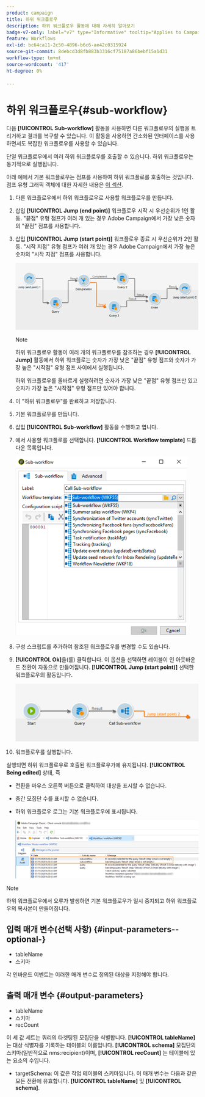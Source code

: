 ```yaml
---
product: campaign
title: 하위 워크플로우
description: 하위 워크플로우 활동에 대해 자세히 알아보기
badge-v7-only: label="v7" type="Informative" tooltip="Applies to Campaign Classic v7 only"
feature: Workflows
exl-id: bc64ca11-2c50-4896-b6c6-ae42c0315924
source-git-commit: 8debcd3d8fb883b3316cf75187a86bebf15a1d31
workflow-type: tm+mt
source-wordcount: '417'
ht-degree: 0%

---
```


# 하위 워크플로우{#sub-workflow}



다음 **[!UICONTROL Sub-workflow]** 활동을 사용하면 다른 워크플로우의 실행을 트리거하고 결과를 복구할 수 있습니다. 이 활동을 사용하면 간소화된 인터페이스를 사용하면서도 복잡한 워크플로우를 사용할 수 있습니다.

단일 워크플로우에서 여러 하위 워크플로우를 호출할 수 있습니다. 하위 워크플로우는 동기적으로 실행됩니다.

아래 예에서 기본 워크플로우는 점프를 사용하여 하위 워크플로를 호출하는 것입니다. 점프 유형 그래픽 객체에 대한 자세한 내용은 [이 섹션](jump--start-point-and-end-point-.md).

1. 다른 워크플로우에서 하위 워크플로우로 사용할 워크플로우를 만듭니다.
1. 삽입 **[!UICONTROL Jump (end point)]** 워크플로우 시작 시 우선순위가 1인 활동. &quot;끝점&quot; 유형 점프가 여러 개 있는 경우 Adobe Campaign에서 가장 낮은 숫자의 &quot;끝점&quot; 점프를 사용합니다.
1. 삽입 **[!UICONTROL Jump (start point)]** 워크플로우 종료 시 우선순위가 2인 활동. &quot;시작 지점&quot; 유형 점프가 여러 개 있는 경우 Adobe Campaign에서 가장 높은 숫자의 &quot;시작 지점&quot; 점프를 사용합니다.

   ![](assets/subworkflow_jumps.png)

   >[!NOTE]
   >
   >하위 워크플로우 활동이 여러 개의 워크플로우를 참조하는 경우 **[!UICONTROL Jump]** 활동에서 하위 워크플로는 숫자가 가장 낮은 &quot;끝점&quot; 유형 점프와 숫자가 가장 높은 &quot;시작점&quot; 유형 점프 사이에서 실행됩니다.
   >
   >하위 워크플로우를 올바르게 실행하려면 숫자가 가장 낮은 &quot;끝점&quot; 유형 점프만 있고 숫자가 가장 높은 &quot;시작점&quot; 유형 점프만 있어야 합니다.

1. 이 &quot;하위 워크플로우&quot;를 완료하고 저장합니다.
1. 기본 워크플로우를 만듭니다.
1. 삽입 **[!UICONTROL Sub-workflow]** 활동을 수행하고 엽니다.
1. 에서 사용할 워크플로를 선택합니다. **[!UICONTROL Workflow template]** 드롭다운 목록입니다.

   ![](assets/subworkflow_selection.png)

1. 구성 스크립트를 추가하여 참조된 워크플로우를 변경할 수도 있습니다.
1. **[!UICONTROL Ok]**&#x200B;을(를) 클릭합니다. 이 옵션을 선택하면 레이블이 인 아웃바운드 전환이 자동으로 만들어집니다. **[!UICONTROL Jump (start point)]** 선택한 워크플로우의 활동입니다.

   ![](assets/subworkflow_outbound.png)

1. 워크플로우를 실행합니다.

실행되면 하위 워크플로우로 호출된 워크플로우가에 유지됩니다. **[!UICONTROL Being edited]** 상태, 즉

* 전환을 마우스 오른쪽 버튼으로 클릭하여 대상을 표시할 수 없습니다.
* 중간 모집단 수를 표시할 수 없습니다.
* 하위 워크플로우 로그는 기본 워크플로우에 표시됩니다.

   ![](assets/subworkflow_logs.png)

>[!NOTE]
>
>하위 워크플로우에서 오류가 발생하면 기본 워크플로우가 일시 중지되고 하위 워크플로우의 복사본이 만들어집니다.

## 입력 매개 변수(선택 사항) {#input-parameters--optional-}

* tableName
* 스키마

각 인바운드 이벤트는 이러한 매개 변수로 정의된 대상을 지정해야 합니다.

## 출력 매개 변수 {#output-parameters}

* tableName
* 스키마
* recCount

이 세 값 세트는 쿼리의 타겟팅된 모집단을 식별합니다. **[!UICONTROL tableName]** 는 대상 식별자를 기록하는 테이블의 이름입니다. **[!UICONTROL schema]** 모집단의 스키마(일반적으로 nms:recipient)이며, **[!UICONTROL recCount]** 는 테이블에 있는 요소의 수입니다.

* targetSchema: 이 값은 작업 테이블의 스키마입니다. 이 매개 변수는 다음과 같은 모든 전환에 유효합니다. **[!UICONTROL tableName]** 및 **[!UICONTROL schema]**.
